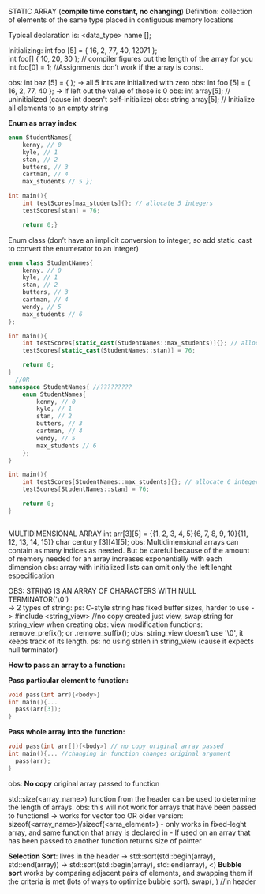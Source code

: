 STATIC ARRAY (**compile time constant, no changing**)
Definition: collection of elements of the same type placed in contiguous memory locations

Typical declaration is:
  <data_type> name [<size>];
 
Initializing:
  int foo [5] = { 16, 2, 77, 40, 12071 };  
  int foo[] { 10, 20, 30 }; // compiler figures out the length of the array for you
  int foo[0] = 1; //Assignments don’t work if the array is const.
  
obs: int baz [5] = { }; -> all 5 ints are initialized with zero
obs: int foo [5] = { 16, 2, 77, 40 }; -> if left out the value of those is 0
obs: int array[5]; // uninitialized (cause int doesn't self-initialize)
obs: string array[5]; // Initialize all elements to an empty string
  
  **Enum as array index**
```cpp
enum StudentNames{
    kenny, // 0
    kyle, // 1
    stan, // 2
    butters, // 3
    cartman, // 4
    max_students // 5 };

int main(){
    int testScores[max_students]{}; // allocate 5 integers
    testScores[stan] = 76;

    return 0;}
```
Enum class (don’t have an implicit conversion to integer, so add static_cast to convert the enumerator to an integer)
```cpp
enum class StudentNames{
    kenny, // 0
    kyle, // 1
    stan, // 2
    butters, // 3
    cartman, // 4
    wendy, // 5
    max_students // 6
};

int main(){
    int testScores[static_cast(StudentNames::max_students)]{}; // allocate 6 integers
    testScores[static_cast(StudentNames::stan)] = 76;

    return 0;
}
  //OR
namespace StudentNames{ //?????????
    enum StudentNames{
        kenny, // 0
        kyle, // 1
        stan, // 2
        butters, // 3
        cartman, // 4
        wendy, // 5
        max_students // 6
    };
}

int main(){
    int testScores[StudentNames::max_students]{}; // allocate 6 integers
    testScores[StudentNames::stan] = 76;

    return 0;
}
  
```
  
  
MULTIDIMENSIONAL ARRAY
  int arr[3][5] = {{1, 2, 3, 4, 5}{6, 7, 8, 9, 10}{11, 12, 13, 14, 15}}
  char century [3][4][5];
obs: Multidimensional arrays can contain as many indices as needed. But be careful because of the amount of memory needed for an array increases exponentially with each dimension
obs: array with initialized lists can omit only the left lenght especification
  
OBS: STRING IS AN ARRAY OF CHARACTERS WITH NULL TERMINATOR('\0')  
-> 2 types of string: ps: C-style string has fixed buffer sizes, harder to use
-> #include <string_view> //no copy created just view, swap string for string_view when creating
obs: view modification functions: <nameofstrview>.remove_prefix(<nofchartoremove>); or .remove_suffix(<n>);
obs: string_view doesn’t use '\0', it keeps track of its length.
ps: no using strlen in string_view (cause it expects null terminator)
  
  
**How to pass an array to a function:**
  
  **Pass particular element to function:**
```cpp
void pass(int arr){<body>}
int main(){...
  pass(arr[3]);  
}
```
  
  **Pass whole array into the function:**
```cpp
void pass(int arr[]){<body>} // no copy original array passed 
int main(){... //changing in function changes original argument
  pass(arr);
}
```
obs: **No copy** original array passed to function
  
std::size(<array_name>) function from the <iterator> header can be used to determine the length of arrays.
obs: this will not work for arrays that have been passed to functions!
  -> works for vector too
OR
  older version: sizeof(<array_name>)/sizeof(<arra_element>)
    - only works in fixed-leght array, and same function that array is declared in
    - If used on an array that has been passed to another function returns size of pointer
 
  **Selection Sort**: lives in the <algorithm> header
  -> std::sort(std::begin(array), std::end(array))
 -> std::sort(std::begin(array), std::end(array), <)
 **Bubble sort** works by comparing adjacent pairs of elements, and swapping them if the criteria is met (lots of ways to optimize bubble sort).
swap(<this>, <for this>) //in header <utility>
  
  
